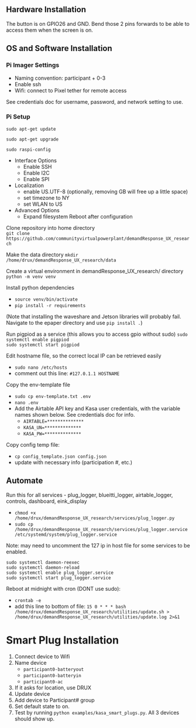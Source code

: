 
## Hardware Installation

The button is on GPIO26 and GND. Bend those 2 pins forwards to be able to access them when the screen is on.

## OS and Software Installation

### Pi Imager Settings

* Naming convention: participant + 0-3
* Enable ssh
* Wifi: connect to Pixel tether for remote access

See credentials doc for username, password, and network setting to use.

### Pi Setup

`sudo apt-get update`

`sudo apt-get upgrade`

`sudo raspi-config`
* Interface Options
	* Enable SSH
	* Enable I2C
	* Enable SPI
* Localization
	* enable US.UTF-8 (optionally, removing GB will free up a little space)
	* set timezone to NY
	* set WLAN to US
* Advanced Options
	* Expand filesystem
Reboot after configuration

Clone repository into home directory<br>
`git clone https://github.com/communityvirtualpowerplant/demandResponse_UX_research`

Make the data directory `mkdir /home/drux/demandResponse_UX_research/data`

Create a virtual environment in demandResponse_UX_research/ directory `python -m venv venv`

Install python dependencies
* `source venv/bin/activate`
* `pip install -r requirements`

(Note that installing the waveshare and Jetson libraries will probably fail. Navigate to the epaper directory and use `pip install .`)

Run pigpiod as a service (this allows you to access gpio without sudo)
`sudo systemctl enable pigpiod`<br>
`sudo systemctl start pigpiod`

Edit hostname file, so the correct local IP can be retrieved easily
* `sudo nano /etc/hosts`
* comment out this line: `#127.0.1.1 HOSTNAME`

Copy the env-template file
* `sudo cp env-template.txt .env`
* `nano .env`
* Add the Airtable API key and Kasa user credentials, with the variable names shown below. See credentials doc for info.
	* `AIRTABLE=**************`
	* `KASA_UN=**************`
	* `KASA_PW=**************`

Copy config temp file:
* `cp config_template.json config.json`
* update with necessary info (participation #, etc.)

## Automate

Run this for all services - plug_logger, blueitti_logger, airtable_logger, controls, dashboard, eink_display
* `chmod +x /home/drux/demandResponse_UX_research/services/plug_logger.py`
* `sudo cp /home/drux/demandResponse_UX_research/services/plug_logger.service /etc/systemd/system/plug_logger.service`

Note: may need to uncomment the 127 ip in host file for some services to be enabled.

`sudo systemctl daemon-reexec`<br>
`sudo systemctl daemon-reload`<br>
`sudo systemctl enable plug_logger.service`<br>
`sudo systemctl start plug_logger.service`

Reboot at midnight with cron (DONT use sudo):
* `crontab -e`
* add this line to bottom of file: `15 0 * * * bash /home/drux/demandResponse_UX_research/utilities/update.sh > /home/drux/demandResponse_UX_research/utilities/update.log 2>&1`

<!-- `@midnight sudo reboot` -->

# Smart Plug Installation

1) Connect device to Wifi
2) Name device
	* `participant0-batteryout`
	* `participant0-batteryin`
	* `participant0-ac`
3) If it asks for location, use DRUX
4) Update device
5) Add device to Participant# group
6) Set default state to on.
7) Test by running `python examples/kasa_smart_plugs.py`. All 3 devices should show up.